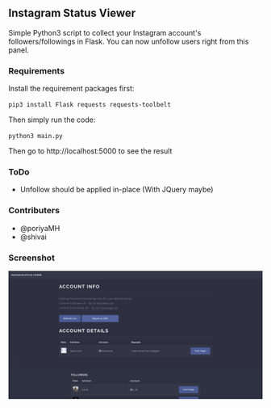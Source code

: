 ## Instagram Status Viewer

Simple Python3 script to collect your Instagram account's followers/followings in Flask. You can now unfollow users right from this panel.

### Requirements

Install the requirement packages first:

`pip3 install Flask requests requests-toolbelt`

Then simply run the code:

`python3 main.py`

Then go to http://localhost:5000 to see the result

### ToDo

- Unfollow should be applied in-place (With JQuery maybe) 

### Contributers

- @poriyaMH
- @shivai

### Screenshot

![screenshot.png](screenshot.png)